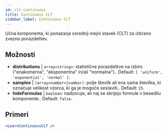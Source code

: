 ```yaml
---
id: clt-continuous
title: Continuous CLT
sidebar_label: Continuous CLT
---
```


Učna komponenta, ki ponazarja osrednji mejni stavek (CLT) za izbrano zvezno porazdelitev.

## Možnosti

* __distributions__ | `array<string>`: statistične porazdelitve na izbiro ("enakomerna", "eksponentna" in/ali "normalna").. Default: `[
  'uniform',
  'exponential',
  'normal'
]`.
* __samples__ | `(array<number>|number)`: polje številk ali ena sama številka, ki označuje velikost vzorca, ki ga je mogoče sestaviti.. Default: `25`.
* __hideFormulas__ | `boolean`: nadzoruje, ali naj se skrijejo formule v besedilu komponente.. Default: `false`.


## Primeri

```jsx live
<LearnContinuousCLT />
```

